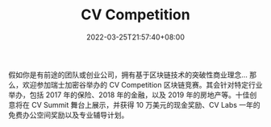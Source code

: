 ﻿---
weight: 
title: "CV Competition"
description: "假如你是有前途的团队或创业公司，拥有基于区块链技术的突破性商业理念… 那么，欢迎参加瑞士加密谷举办的 CV Competition 区块链竞赛"
date: 2022-03-25T21:57:40+08:00
lastmod: 2022-03-25T16:45:40+08:00
draft: false
authors: ["Metabd"]
featuredImage: "cv-competition.jpg"
link: ""
tags: ["元宇宙社区","CV Competition"]
categories: ["navigation"]
navigation: ["元宇宙社区"]
lightgallery: true
toc: true
pinned: false
recommend: false
recommend1: false
---
假如你是有前途的团队或创业公司，拥有基于区块链技术的突破性商业理念… 那么，欢迎参加瑞士加密谷举办的 CV Competition 区块链竞赛。其会针对特定行业举办，包括 2017 年的保险、2018 年的金融，以及 2019 年的房地产等。十佳创意将在 CV Summit 舞台上展示，并获得 10 万美元的现金奖励、CV Labs 一年的免费办公空间奖励以及专业辅导计划。
